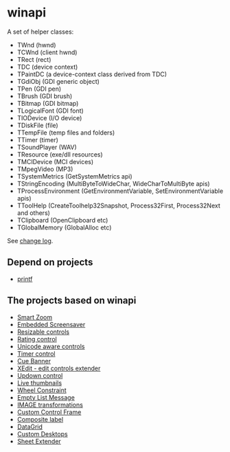 # winapi
A set of helper classes:

- TWnd (hwnd)
- TCWnd (client hwnd)
- TRect (rect)
- TDC (device context)
- TPaintDC (a device-context class derived from TDC)
- TGdiObj (GDI generic object)
- TPen (GDI pen)
- TBrush (GDI brush)
- TBitmap (GDI bitmap)
- TLogicalFont (GDI font)
- TIODevice (I/O device)
- TDiskFile (file)
- TTempFile (temp files and folders)
- TTimer (timer)
- TSoundPlayer (WAV)
- TResource (exe/dll resources)
- TMCIDevice (MCI devices)
- TMpegVideo (MP3)
- TSystemMetrics (GetSystemMetrics api)
- TStringEncoding (MultiByteToWideChar, WideCharToMultiByte apis)
- TProcessEnvironment (GetEnvironmentVariable, SetEnvironmentVariable apis)
- TToolHelp (CreateToolhelp32Snapshot, Process32First, Process32Next and others)
- TClipboard (OpenClipboard etc)
- TGlobalMemory (GlobalAlloc etc)

See [change log](https://github.com/mikeduglas/winapi/blob/master/changelog.md).

## Depend on projects
- [printf](https://github.com/mikeduglas/printf)

## The projects based on winapi
- [Smart Zoom](https://github.com/mikeduglas/Smart-Zoom)
- [Embedded Screensaver](https://github.com/mikeduglas/Embedded-Screensaver)
- [Resizable controls](https://github.com/mikeduglas/Resizable_Controls)
- [Rating control](https://github.com/mikeduglas/RatingControl)
- [Unicode aware controls](https://github.com/mikeduglas/Unicode-aware-controls)
- [Timer control](https://github.com/mikeduglas/Timer-Control)
- [Cue Banner](https://github.com/mikeduglas/Cue-Banner)
- [XEdit - edit controls extender](https://github.com/mikeduglas/XEdit)
- [Updown control](https://github.com/mikeduglas/Updown-Control)
- [Live thumbnails](https://github.com/mikeduglas/Live-thumbnails)
- [Wheel Constraint](https://github.com/mikeduglas/Wheel-Constraint)
- [Empty List Message](https://github.com/mikeduglas/Empty-List-message)
- [IMAGE transformations](https://github.com/mikeduglas/Image-Transformations)
- [Custom Control Frame](https://github.com/mikeduglas/Custom-Control-Frame)
- [Composite label](https://github.com/mikeduglas/CompositeLabel)
- [DataGrid](https://github.com/mikeduglas/DataGrid)
- [Custom Desktops](https://github.com/mikeduglas/Custom-Desktops)
- [Sheet Extender](https://github.com/mikeduglas/SheetExtender)

